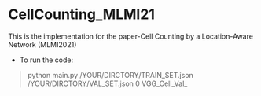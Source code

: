 # CellCounting_MLMI21
This is the implementation for the paper-Cell Counting by a Location-Aware Network (MLMI2021)

- To run the code:

> python main.py /YOUR/DIRCTORY/TRAIN_SET.json /YOUR/DIRCTORY/VAL_SET.json 0 VGG_Cell_Val_


